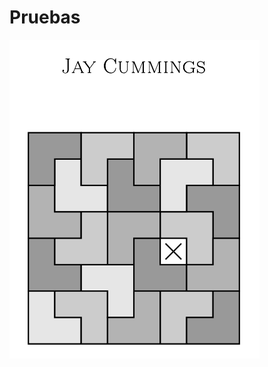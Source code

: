# Pruebas
 
 <img src="chap_01/img/portada.png" alt="jay_cummings_proofs" style="width: 400px;"/> 


